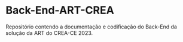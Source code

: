 # Back-End-ART-CREA
Repositório contendo a documentação e codificação do Back-End da solução da ART do CREA-CE 2023.
